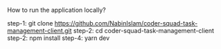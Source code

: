 How to run the application locally?

step-1: git clone https://github.com/NabinIslam/coder-squad-task-management-client.git
step-2: cd coder-squad-task-management-client
step-2: npm install
step-4: yarn dev
